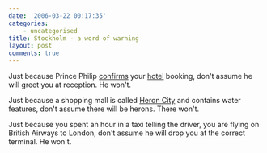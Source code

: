 ```yaml
---
date: '2006-03-22 00:17:35'
categories:
    - uncategorised
title: Stockholm - a word of warning
layout: post
comments: true
---
```

Just because Prince Philip
[confirms](http://www.nbrightside.com/blog/2006/03/19/by-royal-appointment/)
your [hotel](http://www.princephilip.se/eng/index.php3) booking, don't
assume he will greet you at reception. He won't.

Just because a shopping mall is called
[Heron City](http://www.heroncity.se/stockholm_eng/index.html) and
contains water features, don't assume there will be herons. There
won't.

Just because you spent an hour in a taxi telling the driver, you are
flying on British Airways to London, don't assume he will drop you at
the correct terminal. He won't.
